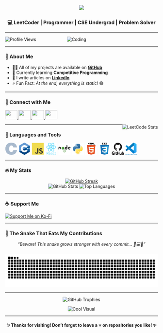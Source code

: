 <h1 align="center">
  <a href="https://git.io/typing-svg" target="_blank">
    <img src="https://readme-typing-svg.herokuapp.com?size=30&color=1A9AF7&center=true&vCenter=true&width=600&lines=Welcome+to+my+GitHub+Profile!;I'm+Manish+Kumar+Sah;A+Passionate+Programmer;I+❤️+Coding,+Math+and+Coffee;Let's+Build+Something+Awesome!">
  </a>
</h1>

<h3 align="center">💻 LeetCoder | Programmer | CSE Undergrad | Problem Solver</h3>

---

<img align="right" alt="Coding" width="300" src="https://camo.githubusercontent.com/2366b34bb903c09617990fb5fff4622f3e941349e846ddb7e73df872a9d21233/68747470733a2f2f63646e2e6472696262626c652e636f6d2f75736572732f3733303730332f73637265656e73686f74732f363538313234332f6176656e746f2e676966">

<p align="left">
  <img src="https://komarev.com/ghpvc/?username=manishkumar8312&label=Profile+Views&color=0e75b6&style=flat-square" alt="Profile Views"/>
</p>

---

### 🧠 About Me  

- 👨‍💻 All of my projects are available on [**GitHub**](https://github.com/manishkumar8312)  
- 🏅 Currently learning **Competitive Programming**  
- 📝 I write articles on [**LinkedIn**](https://www.linkedin.com/in/manish8312/)  
- ⚡ Fun Fact: *At the end, everything is static!* 😅  

---

### 🧩 Connect with Me  

<p align="left">
  <a href="https://www.linkedin.com/in/manish8312/" target="_blank">
    <img src="https://raw.githubusercontent.com/rahuldkjain/github-profile-readme-generator/master/src/images/icons/Social/linked-in-alt.svg" height="30" width="40" />
  </a>
  <a href="https://codeforces.com/profile/coder_manish" target="_blank">
    <img src="https://cdn.jsdelivr.net/npm/simple-icons@v3/icons/codeforces.svg" height="30" width="40" />
  </a>
  <a href="https://leetcode.com/code_manish" target="_blank">
    <img src="https://raw.githubusercontent.com/rahuldkjain/github-profile-readme-generator/master/src/images/icons/Social/leet-code.svg" height="30" width="40" />
  </a>
  <a href="https://auth.geeksforgeeks.org/user/codeisfuvi4k" target="_blank">
    <img src="https://raw.githubusercontent.com/rahuldkjain/github-profile-readme-generator/master/src/images/icons/Social/geeks-for-geeks.svg" height="30" width="40" />
  </a>
</p>


<a href="https://leetcode.com/u/code_manish/" target="_blank">
  <img align="right" src="https://leetcard.jacoblin.cool/code_manish?hide=ranking&border=0&radius=21" alt="LeetCode Stats">
</a>

---

### 🧰 Languages and Tools  

<p align="left">
  <a href="https://www.cprogramming.com/" target="_blank"><img src="https://raw.githubusercontent.com/devicons/devicon/master/icons/c/c-original.svg" width="40" height="40" /></a>
  <a href="https://www.w3schools.com/cpp/" target="_blank"><img src="https://raw.githubusercontent.com/devicons/devicon/master/icons/cplusplus/cplusplus-original.svg" width="40" height="40" /></a>
  <a href="https://developer.mozilla.org/en-US/docs/Web/JavaScript" target="_blank"><img src="https://raw.githubusercontent.com/devicons/devicon/master/icons/javascript/javascript-original.svg" width="40" height="40" /></a>
  <a href="https://reactjs.org/" target="_blank"><img src="https://raw.githubusercontent.com/devicons/devicon/master/icons/react/react-original-wordmark.svg" width="40" height="40" /></a>
  <a href="https://nodejs.org" target="_blank"><img src="https://raw.githubusercontent.com/devicons/devicon/master/icons/nodejs/nodejs-original-wordmark.svg" width="40" height="40" /></a>
  <a href="https://www.python.org" target="_blank"><img src="https://raw.githubusercontent.com/devicons/devicon/master/icons/python/python-original.svg" width="40" height="40" /></a>
  <a href="https://www.w3.org/html/" target="_blank"><img src="https://raw.githubusercontent.com/devicons/devicon/master/icons/html5/html5-original-wordmark.svg" width="40" height="40" /></a>
  <a href="https://www.w3schools.com/css/" target="_blank"><img src="https://raw.githubusercontent.com/devicons/devicon/master/icons/css3/css3-original-wordmark.svg" width="40" height="40" /></a>
  <a href="https://github.com/" target="_blank"><img src="https://raw.githubusercontent.com/devicons/devicon/master/icons/github/github-original-wordmark.svg" width="40" height="40" /></a>
  <a href="https://code.visualstudio.com/" target="_blank"><img src="https://raw.githubusercontent.com/devicons/devicon/master/icons/vscode/vscode-original-wordmark.svg" width="40" height="40" /></a>
</p>

---

### 🔥 My Stats  

<div align="center">
  <a href="https://github.com/manishkumar8312">
    <img src="https://streak-stats.demolab.com?user=manishkumar8312&theme=dark&hide_border=true&border_radius=5" height="220" alt="GitHub Streak"/>
  </a>
</div>

<div align="center">
  <img src="https://github-readme-stats.vercel.app/api?username=manishkumar8312&show_icons=true&theme=dracula&count_private=true" height="150" alt="GitHub Stats"/>
  <img src="https://github-readme-stats.vercel.app/api/top-langs?username=manishkumar8312&layout=compact&theme=dracula" height="150" alt="Top Languages"/>
</div>

---

### ☕ Support Me  

<p>
  <a href="https://ko-fi.com/Manish">
    <img src="https://cdn.ko-fi.com/cdn/kofi3.png?v=3" height="50" width="210" alt="Support Me on Ko-Fi" />
  </a>
</p>

---

### 🐍 The Snake That Eats My Contributions  

<p align="center">
  <i>“Beware! This snake grows stronger with every commit... 🐍💻💪”</i><br><br>
  <picture>
    <source media="(prefers-color-scheme: dark)" srcset="https://github.com/manishkumar8312/snk/blob/output/github-contribution-grid-snake-dark.svg">
    <source media="(prefers-color-scheme: light)" srcset="https://github.com/manishkumar8312/snk/blob/output/github-contribution-grid-snake.svg">
    <img alt="github-snake" src="https://github.com/manishkumar8312/snk/blob/output/github-contribution-grid-snake.svg">
  </picture>
</p>

---

<p align="center">
  <img src="https://github-profile-trophy.vercel.app/?username=manishkumar8312&theme=darkhub&no-bg=true&no-frame=true&margin-w=15" alt="GitHub Trophies"/>
</p>

<p align="center">
  <img src="https://github.com/yashsiwach/yashsiwach/assets/112823140/1fe0731d-0d2b-4697-8134-c29c8494f381" width="600" alt="Cool Visual"/>
</p>

---

<h4 align="center">✨ Thanks for visiting! Don’t forget to leave a ⭐ on repositories you like! ✨</h4>

